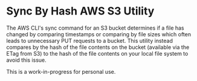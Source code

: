# Sync By Hash AWS S3 Utility

The AWS CLI's sync command for an S3 bucket determines if a file has changed by comparing timestamps or comparing by
file sizes which often leads to unnecessary PUT requests to a bucket. This utility instead compares by the hash of the
file contents on the bucket (available via the ETag from S3) to the hash of the file contents on your local file system
to avoid this issue.

This is a work-in-progress for personal use.